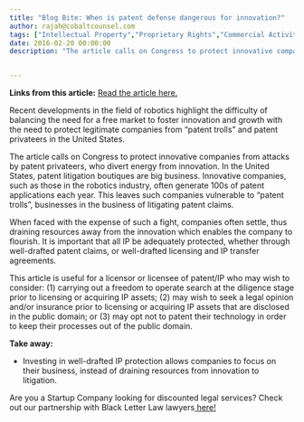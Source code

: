 ```yaml
---
title: "Blog Bite: When is patent defense dangerous for innovation?"
author: rajah@cobaltcounsel.com
tags: ["Intellectual Property","Proprietary Rights","Commercial Activities","Rajah"]
date: 2016-02-20 00:00:00
description: "The article calls on Congress to protect innovative companies from attacks by patent privateers, who divert energy from innovation. "


---
```


**Links from this article:** [Read the article here.](http://www.forbes.com/sites/timsparapani/2015/06/19/surgical-robotics-and-the-attack-of-patent-trolls/)

Recent developments in the field of robotics highlight the difficulty of balancing the need for a free market to foster innovation and growth with the need to protect legitimate companies from “patent trolls” and patent privateers in the United States.

The article calls on Congress to protect innovative companies from attacks by patent privateers, who divert energy from innovation. 
In the United States, patent litigation boutiques are big business. Innovative companies, such as those in the robotics industry, often generate 100s of patent applications each year. This leaves such companies vulnerable to “patent trolls”, businesses in the business of litigating patent claims.

When faced with the expense of such a fight, companies often settle, thus draining resources away from the innovation which enables the company to flourish. It is important that all IP be adequately protected, whether through well-drafted patent claims, or well-drafted licensing and IP transfer agreements.

This article is useful for a licensor or licensee of patent/IP who may wish to consider: (1) carrying out a freedom to operate search at the diligence stage prior to licensing or acquiring IP assets; (2) may wish to seek a legal opinion and/or insurance prior to licensing or acquiring IP assets that are disclosed in the public domain; or (3) may opt not to patent their technology in order to keep their processes out of the public domain.

 

**Take away:**
- Investing in well-drafted IP protection allows companies to focus on their business, instead of draining resources from innovation to litigation.

 

Are you a Startup Company looking for discounted legal services? Check out our partnership with Black Letter Law lawyers[ here!](http://blackletterlaw.ca/)
